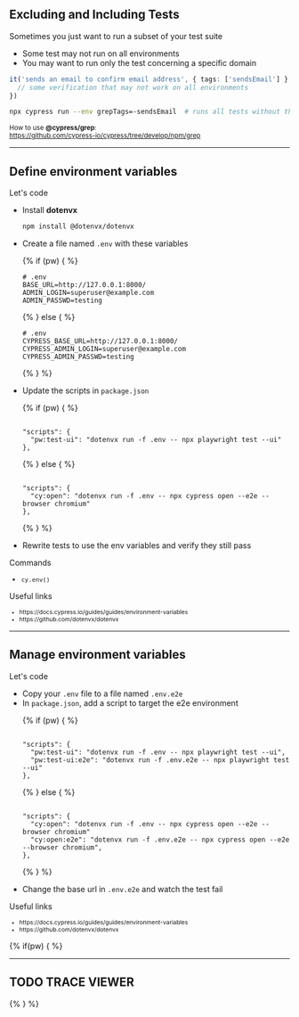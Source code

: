 
<!-- .slide: class="text-level-2" -->

## Excluding and Including Tests

<div class="fragment">
<p>Sometimes you just want to run a subset of your test suite
<ul>
  <li>Some test may not run on all environments
  <li>You may want to run only the test concerning a specific domain
</ul>
</div>

<div class="fragment mt-100">

```typescript
it('sends an email to confirm email address', { tags: ['sendsEmail'] }, () => {
  // some verification that may not work on all environments
})
```


```sh
npx cypress run --env grepTags=-sendsEmail  # runs all tests without the tag 'sendsEmail'
```
<!-- .element: class="mt-150" -->

</div>

<small class="fragment mt-150">
How to use <strong>@cypress/grep</strong>:<br><a href="https://github.com/cypress-io/cypress/tree/develop/npm/grep">https://github.com/cypress-io/cypress/tree/develop/npm/grep</a>
</small>




---

## Define environment variables
<!-- .element: data-toc-label="Manage environment variables" data-tags="practice,optional" class="mt-0 text-size-heading-3" -->

<div class="exercice text-level-4">

  <p class="mt--50">Let's code
  <ul>
    <li>Install <strong>dotenvx</strong>

```sh
npm install @dotenvx/dotenvx
```  

<li>Create a file named <code>.env</code> with these variables

{% if (pw) { %}
```properties
# .env
BASE_URL=http://127.0.0.1:8000/
ADMIN_LOGIN=superuser@example.com
ADMIN_PASSWD=testing
```
{% } else { %}
```properties
# .env
CYPRESS_BASE_URL=http://127.0.0.1:8000/
CYPRESS_ADMIN_LOGIN=superuser@example.com
CYPRESS_ADMIN_PASSWD=testing
```
{% } %}

<li>Update the scripts in <code>package.json</code>


{% if (pw) { %}
<pre><code class="json" data-line-numbers="2">
"scripts": {
  "pw:test-ui": "dotenvx run -f .env -- npx playwright test --ui"
},
</code></pre>
{% } else { %}
<pre><code class="json" data-line-numbers="2">
"scripts": {
  "cy:open": "dotenvx run -f .env -- npx cypress open --e2e --browser chromium"
},
</code></pre>
{% } %}



<li>Rewrite tests to use the env variables and verify they still pass

  </ul>
  
  <p class="mt-50">Commands
  <ul style="font-size:.9em">
    <li><code>cy.env()</code>
  </ul>

  <p class="mt-50">Useful links
  <ul style="font-size:.75em">
    <li>https://docs.cypress.io/guides/guides/environment-variables
    <li>https://github.com/dotenvx/dotenvx
  </ul>

</div>

---
## Manage environment variables
<!-- .element: data-toc-exclude data-tags="practice,optional" class="text-size-heading-3" -->

<div class="exercice text-level-3">

  <p class="mt-50">Let's code
  <ul>
    <li>Copy your <code>.env</code> file to a file named <code>.env.e2e</code>
    <li>In <code>package.json</code>, add a script to target the e2e environment

{% if (pw) { %}
<pre><code class="json" data-line-numbers="3">
"scripts": {
  "pw:test-ui": "dotenvx run -f .env -- npx playwright test --ui",
  "pw:test-ui:e2e": "dotenvx run -f .env.e2e -- npx playwright test --ui"
},
</code></pre>
{% } else { %}
<pre><code class="json" data-line-numbers="3">
"scripts": {
  "cy:open": "dotenvx run -f .env -- npx cypress open --e2e --browser chromium"
  "cy:open:e2e": "dotenvx run -f .env.e2e -- npx cypress open --e2e --browser chromium",
},
</code></pre>
{% } %}


<li>Change the base url in <code>.env.e2e</code> and watch the test fail

  </ul>
  <p>Useful links
  <ul style="font-size:75%">
    <li>https://docs.cypress.io/guides/guides/environment-variables
    <li>https://github.com/dotenvx/dotenvx
  </ul>

</div>



{% if(pw) { %}

---

## TODO TRACE VIEWER

{% } %}

